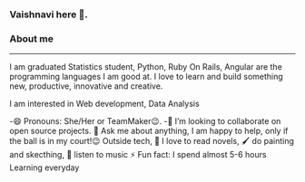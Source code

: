 
### Vaishnavi here 👋.

### About me
***
I am graduated Statistics student, Python, Ruby On Rails, Angular are the programming languages I am good at. I love to learn and build something new, productive, innovative and creative.

I am interested in Web development, Data Analysis

-😄 Pronouns: She/Her or TeamMaker😉.
-👯 I’m looking to collaborate on open source projects.
💬 Ask me about anything, I am happy to help, only if the ball is in my court!😉
Outside tech, 📖 I love to read novels, 🖌️ do painting and skecthing, 🎵 listen to music
⚡ Fun fact: I spend almost 5-6 hours Learning everyday


